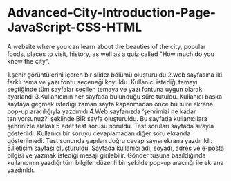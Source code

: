 # Advanced-City-Introduction-Page-JavaScript-CSS-HTML
A website where you can learn about the beauties of the city, popular foods, places to visit, history, as well as a quiz called "How much do you know the city".
  
  
  
  1.şehir görüntülerini içeren bir slider bölümü oluşturuldu
  2.web sayfasına iki farklı tema ve yazı fontu seçeneği koyuldu. Kullanıcı istediği temayı seçtiğinde tüm sayfalar seçilen temaya ve yazı fontuna uygun olarak ayarlandı
  3.Kullanıcının her sayfada bulunduğu süre tutuldu. Kullanıcı başka sayfaya geçmek istediği zaman sayfa kapanmadan önce bu süre ekrana pop-up aracılığıyla yazdırıldı
  4.Web sayfanızda ‘şehrimizi ne kadar tanıyorsunuz?’ şeklinde BİR sayfa oluşturuldu. Bu sayfada kullanıcılara şehrinizle alakalı 5 adet test sorusu soruldu. Test soruları sayfada sırayla gösterildi. 
  Kullanıcı bir soruyu cevaplamadan diğer soru ekranda gösterilmedi. Test sonunda yapılan doğru cevap sayısı ekrana yazdırıldı.
  5.İletişim sayfası oluşturuldu. Sayfada kullanıcı adı, soyadı, adres ve e-posta bilgisi ve yazmak istediği mesajı girilebilir. Gönder tuşuna basıldığında kullanıcının yazdığı tüm bilgiler düzenli 
  bir şekilde pop-up aracılığı ile ekrana yazdırıldı.
